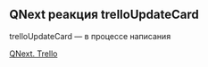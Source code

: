 ## QNext реакция trelloUpdateCard

trelloUpdateCard — в процессе написания





[QNext. Trello](/docs-test/admin/trello-about)

